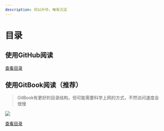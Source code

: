 ```yaml
---
description: 何以升华，唯有沉淀
---
```


# 目录

## 使用GitHub阅读

[查看目录](https://github.com/KoLoMagic/Programming-learning-document/blob/master/SUMMARY.md)

## 使用GitBook阅读（推荐）

> GitBook有更好的目录结构，但可能需要科学上网的方式，不然访问速度会很慢



![](https://private-data-myself.oss-cn-beijing.aliyuncs.com/Github/2020-05-26_170558.png)

[查看目录](https://3360998464.gitbook.io/git/)

